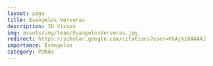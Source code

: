 ```yaml
---
layout: page
title: Evangelos Ververas
description: 3D Vision 
img: assets/img/team/EvangelosVerveras.jpg
redirect: https://scholar.google.com/citations?user=KkAjki8AAAAJ
importance: Evangelos
category: PDRAs
---
```

